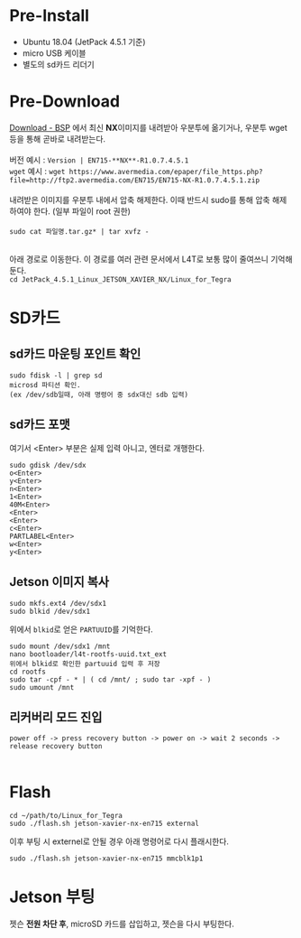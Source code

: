 # Pre-Install
* Ubuntu 18.04 (JetPack 4.5.1 기준)
* micro USB 케이블
* 별도의 sd카드 리더기

# Pre-Download
[Download - BSP](https://www.avermedia.com/professional/download/en715#ans_part|parentHorizontalTab3) 에서 최신 **NX**이미지를 내려받아 우분투에 옮기거나, 우분투 wget 등을 통해 곧바로 내려받는다.<br><br>
버전 예시 : ```Version | EN715-**NX**-R1.0.7.4.5.1```<br>
`wget` 예시 : ```wget https://www.avermedia.com/epaper/file_https.php?file=http://ftp2.avermedia.com/EN715/EN715-NX-R1.0.7.4.5.1.zip```
<br><br>
내려받은 이미지를 우분투 내에서 압축 해제한다. 이때 반드시 sudo를 통해 압축 해제 하여야 한다. (일부 파일이 root 권한)<br><br>
```sudo cat 파일명.tar.gz* | tar xvfz - ```<br><br>

아래 경로로 이동한다. 이 경로를 여러 관련 문서에서 L4T로 보통 많이 줄여쓰니 기억해둔다.<br>
```cd JetPack_4.5.1_Linux_JETSON_XAVIER_NX/Linux_for_Tegra```

# SD카드
## sd카드 마운팅 포인트 확인
```
sudo fdisk -l | grep sd
microsd 파티션 확인.
(ex /dev/sdb일때, 아래 명령어 중 sdx대신 sdb 입력)
```

## sd카드 포맷
여기서 \<Enter\> 부분은 실제 입력 아니고, 엔터로 개행한다.<br>
```
sudo gdisk /dev/sdx
o<Enter>
y<Enter>
n<Enter>
1<Enter>
40M<Enter>
<Enter>
<Enter>
c<Enter>
PARTLABEL<Enter>
w<Enter>
y<Enter>
```

## Jetson 이미지 복사
```
sudo mkfs.ext4 /dev/sdx1
sudo blkid /dev/sdx1
```

위에서 `blkid`로 얻은 `PARTUUID`를 기억한다.

```
sudo mount /dev/sdx1 /mnt
nano bootloader/l4t-rootfs-uuid.txt_ext
위에서 blkid로 확인한 partuuid 입력 후 저장
cd rootfs
sudo tar -cpf - * | ( cd /mnt/ ; sudo tar -xpf - )
sudo umount /mnt
```

## 리커버리 모드 진입
`power off -> press recovery button -> power on -> wait 2 seconds -> release recovery button` <br><br>
  
# Flash
```
cd ~/path/to/Linux_for_Tegra
sudo ./flash.sh jetson-xavier-nx-en715 external
```

이후 부팅 시 externel로 안될 경우 아래 명령어로 다시 플래시한다.

```sudo ./flash.sh jetson-xavier-nx-en715 mmcblk1p1```

# Jetson 부팅
젯슨 **전원 차단 후**, microSD 카드를 삽입하고, 젯슨을 다시 부팅한다.
